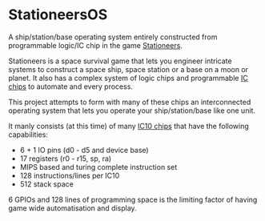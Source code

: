 # StationeersOS

A ship/station/base operating system entirely constructed from programmable logic/IC chip in the game [Stationeers](http:www.stationeers.com).

Stationeers is a space survival game that lets you engineer intricate systems to construct a space ship, space station or a base on a moon or planet. It also has a complex system of logic chips and programmable [IC chips](https://stationeers-wiki.com/Integrated_Circuit_(IC10)) to automate and every process.

This project attempts to form with many of these chips an interconnected operating system that lets you operate your ship/station/base like one unit.

It manly consists (at this time) of many [IC10 chips](https://stationeers-wiki.com/Integrated_Circuit_(IC10)) that have the following capabilities:

* 6 + 1 IO pins (d0 - d5 and device base)
* 17 registers (r0 - r15, sp, ra)
* MIPS based and turing complete instruction set
* 128 instructions/lines per IC10
* 512 stack space

6 GPIOs and 128 lines of programming space is the limiting factor of having game wide automatisation and display.
